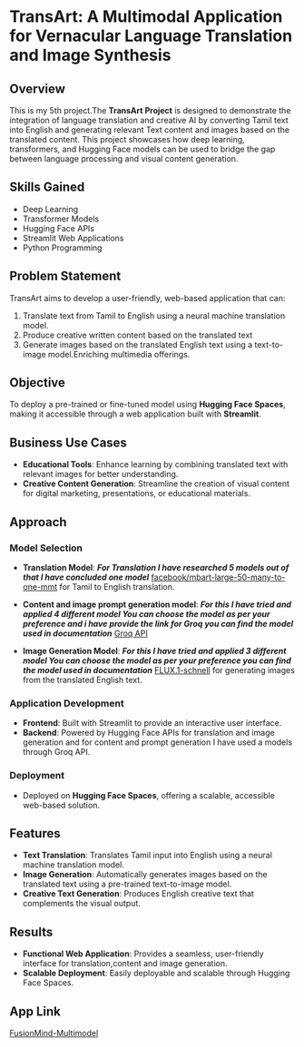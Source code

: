 # TransArt: A Multimodal Application for Vernacular Language Translation and Image Synthesis

## Overview

This is my 5th project.The **TransArt Project** is designed to demonstrate the integration of language translation and creative AI by converting Tamil text into English and generating relevant Text content and images based on the translated content. This project showcases how deep learning, transformers, and Hugging Face models can be used to bridge the gap between language processing and visual content generation.

## Skills Gained

- Deep Learning
- Transformer Models
- Hugging Face APIs
- Streamlit Web Applications
- Python Programming

## Problem Statement
TransArt aims to develop a user-friendly, web-based application that can:
1. Translate text from Tamil to English using a neural machine translation model.
2. Produce creative written content based on the translated text
3. Generate images based on the translated English text using a text-to-image model.Enriching multimedia offerings.

## Objective
To deploy a pre-trained or fine-tuned model using **Hugging Face Spaces**, making it accessible through a web application built with **Streamlit**.

## Business Use Cases
- **Educational Tools**: Enhance learning by combining translated text with relevant images for better understanding.
- **Creative Content Generation**: Streamline the creation of visual content for digital marketing, presentations, or educational materials.

## Approach

### Model Selection

- **Translation Model**:
  ***For Translation I have researched 5 models out of that I have concluded one model***
  [facebook/mbart-large-50-many-to-one-mmt](https://huggingface.co/facebook/mbart-large-50-many-to-one-mmt) for Tamil to English translation.
  
- **Content and image prompt generation model**:
  ***For this I have tried and applied 4 different model You can choose the model as per your preference and i have provide the link for Groq you can find the model used in documentation***
  [Groq API](https://console.groq.com/playground)
  
- **Image Generation Model**:
  ***For this I have tried and applied 3 different model You can choose the model as per your preference you can find the model used in documentation***
  [FLUX.1-schnell](https://huggingface.co/black-forest-labs/FLUX.1-schnell) for generating images from the translated English text.

### Application Development
- **Frontend**: Built with Streamlit to provide an interactive user interface.
- **Backend**: Powered by Hugging Face APIs for translation and image generation and for content and prompt generation I have used a models through Groq API.

### Deployment
- Deployed on **Hugging Face Spaces**, offering a scalable, accessible web-based solution.

## Features
- **Text Translation**: Translates Tamil input into English using a neural machine translation model.
- **Image Generation**: Automatically generates images based on the translated text using a pre-trained text-to-image model.
- **Creative Text Generation**: Produces English creative text that complements the visual output.

## Results
- **Functional Web Application**: Provides a seamless, user-friendly interface for translation,content and image generation.
- **Scalable Deployment**: Easily deployable and scalable through Hugging Face Spaces.
  
## App Link

[FusionMind-Multimodel](https://huggingface.co/spaces/Santhosh1325/Multimodel-TransART)
